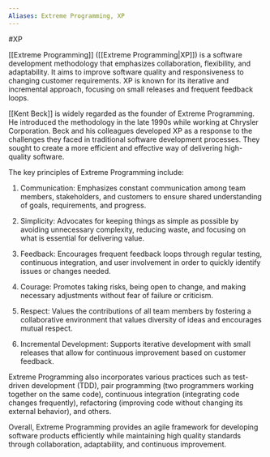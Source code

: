```yaml
---
Aliases: Extreme Programming, XP
---
```

#XP 

[[Extreme Programming]] ([[Extreme Programming|XP]]) is a software development methodology that emphasizes collaboration, flexibility, and adaptability. It aims to improve software quality and responsiveness to changing customer requirements. XP is known for its iterative and incremental approach, focusing on small releases and frequent feedback loops.

[[Kent Beck]] is widely regarded as the founder of Extreme Programming. He introduced the methodology in the late 1990s while working at Chrysler Corporation. Beck and his colleagues developed XP as a response to the challenges they faced in traditional software development processes. They sought to create a more efficient and effective way of delivering high-quality software.

The key principles of Extreme Programming include:

1. Communication: Emphasizes constant communication among team members, stakeholders, and customers to ensure shared understanding of goals, requirements, and progress.

2. Simplicity: Advocates for keeping things as simple as possible by avoiding unnecessary complexity, reducing waste, and focusing on what is essential for delivering value.

3. Feedback: Encourages frequent feedback loops through regular testing, continuous integration, and user involvement in order to quickly identify issues or changes needed.

4. Courage: Promotes taking risks, being open to change, and making necessary adjustments without fear of failure or criticism.

5. Respect: Values the contributions of all team members by fostering a collaborative environment that values diversity of ideas and encourages mutual respect.

6. Incremental Development: Supports iterative development with small releases that allow for continuous improvement based on customer feedback.

Extreme Programming also incorporates various practices such as test-driven development (TDD), pair programming (two programmers working together on the same code), continuous integration (integrating code changes frequently), refactoring (improving code without changing its external behavior), and others.

Overall, Extreme Programming provides an agile framework for developing software products efficiently while maintaining high quality standards through collaboration, adaptability, and continuous improvement.